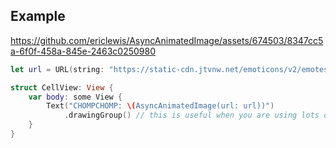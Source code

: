 ## Example

https://github.com/ericlewis/AsyncAnimatedImage/assets/674503/8347cc5a-6f0f-458a-845e-2463c0250980

```swift
let url = URL(string: "https://static-cdn.jtvnw.net/emoticons/v2/emotesv2_5d523adb8bbb4786821cd7091e47da21/default/dark/2.0")!

struct CellView: View {
    var body: some View {
        Text("CHOMPCHOMP: \(AsyncAnimatedImage(url: url))")
            .drawingGroup() // this is useful when you are using lots of GIFs
    }
}
```

